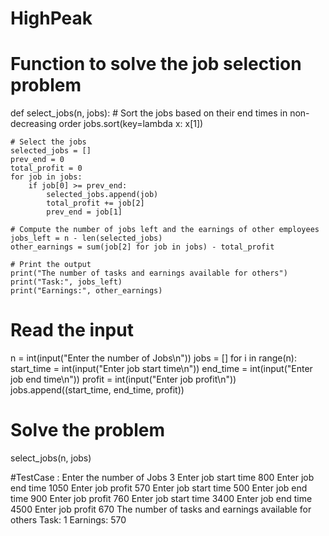 # HighPeak
# Function to solve the job selection problem
def select_jobs(n, jobs):
    # Sort the jobs based on their end times in non-decreasing order
    jobs.sort(key=lambda x: x[1])

    # Select the jobs
    selected_jobs = []
    prev_end = 0
    total_profit = 0
    for job in jobs:
        if job[0] >= prev_end:
            selected_jobs.append(job)
            total_profit += job[2]
            prev_end = job[1]

    # Compute the number of jobs left and the earnings of other employees
    jobs_left = n - len(selected_jobs)
    other_earnings = sum(job[2] for job in jobs) - total_profit

    # Print the output
    print("The number of tasks and earnings available for others")
    print("Task:", jobs_left)
    print("Earnings:", other_earnings)


# Read the input
n = int(input("Enter the number of Jobs\n"))
jobs = []
for i in range(n):
    start_time = int(input("Enter job start time\n"))
    end_time = int(input("Enter job end time\n"))
    profit = int(input("Enter job profit\n"))
    jobs.append((start_time, end_time, profit))

# Solve the problem
select_jobs(n, jobs)


#TestCase :
      Enter the number of Jobs
3
Enter job start time
800
Enter job end time
1050
Enter job profit
570
Enter job start time
500
Enter job end time
900
Enter job profit
760
Enter job start time
3400
Enter job end time
4500
Enter job profit
670
The number of tasks and earnings available for others
Task: 1
Earnings: 570
